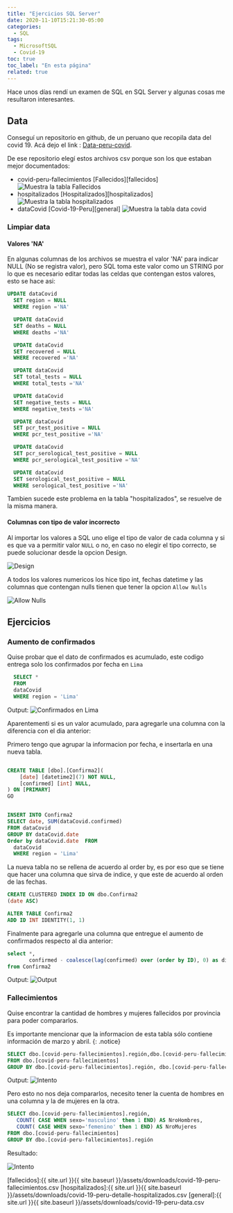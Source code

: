```yaml
---
title: "Ejercicios SQL Server"
date: 2020-11-10T15:21:30-05:00
categories:
  - SQL
tags:
  - MicrosoftSQL
  - Covid-19
toc: true
toc_label: "En esta página"
related: true
---
```


Hace unos días rendí un examen de SQL en SQL Server y algunas cosas me resultaron interesantes.
<!--more-->

## Data

Conseguí un repositorio en github, de un peruano que recopila data del covid 19.
Acá dejo el link : [Data-peru-covid][jmcastagnetto].

De ese repositorio elegí estos archivos csv porque son los que estaban mejor documentados:

- covid-peru-fallecimientos [Fallecidos][fallecidos]
![Muestra la tabla Fallecidos](/myweb/assets/images/SQLAWS/falle.png)
- hospitalizados [Hospitalizados][hospitalizados]
![Muestra la tabla hospitalizados](/myweb/assets/images/SQLAWS/hosp.png)
- dataCovid [Covid-19-Peru][general]
![Muestra la tabla data covid](/myweb/assets/images/SQLAWS/datacov.png)

### Limpiar data

#### Valores 'NA'
En algunas columnas de los archivos se muestra el valor 'NA' para indicar NULL (No se registra valor), pero SQL toma este valor como un STRING
por lo que es necesario editar todas las celdas que contengan estos valores, esto se hace asi:

```sql
UPDATE dataCovid
  SET region = NULL
  WHERE region ='NA'

  UPDATE dataCovid
  SET deaths = NULL
  WHERE deaths ='NA'

  UPDATE dataCovid
  SET recovered = NULL
  WHERE recovered ='NA'

  UPDATE dataCovid
  SET total_tests = NULL
  WHERE total_tests ='NA'

  UPDATE dataCovid
  SET negative_tests = NULL
  WHERE negative_tests ='NA'

  UPDATE dataCovid
  SET pcr_test_positive = NULL
  WHERE pcr_test_positive ='NA'

  UPDATE dataCovid
  SET pcr_serological_test_positive = NULL
  WHERE pcr_serological_test_positive ='NA'

  UPDATE dataCovid
  SET serological_test_positive = NULL
  WHERE serological_test_positive ='NA'
```

Tambien sucede este problema en la tabla "hospitalizados", se resuelve de la misma manera.

#### Columnas con tipo de valor incorrecto

Al importar los valores a SQL uno elige el tipo de valor de cada columna y si es que
va a permitir valor `NULL` o no, en caso no elegir el tipo correcto, se puede solucionar desde
la opcion Design.

 ![Design](/myweb/assets/images/SQLAWS/design.png)

A todos los valores numericos los hice tipo int, fechas datetime y las columnas que contengan nulls
tienen que tener la opcion `Allow Nulls`

![Allow Nulls](/myweb/assets/images/SQLAWS/tabla.png)

## Ejercicios

### Aumento de confirmados

Quise probar que el dato de confirmados es acumulado, este codigo entrega solo los confirmados por fecha en `Lima`

``` sql
  SELECT *
  FROM
  dataCovid
  WHERE region = 'Lima'
```
Output:
![Confirmados en Lima](/myweb/assets/images/SQLAWS/confir.png)

Aparentementi si es un valor acumulado, para agregarle una columna con la diferencia con el dia anterior:

Primero tengo que agrupar la informacion por fecha, e insertarla en una nueva tabla.

``` sql

CREATE TABLE [dbo].[Confirma2](
	[date] [datetime2](7) NOT NULL,
	[confirmed] [int] NULL,
) ON [PRIMARY]
GO


INSERT INTO Confirma2
SELECT date, SUM(dataCovid.confirmed)
FROM dataCovid
GROUP BY dataCovid.date
Order by dataCovid.date  FROM
  dataCovid
  WHERE region = 'Lima'

```
La nueva tabla no se rellena de acuerdo al order by, es por eso que se tiene que hacer una
columna que sirva de indice, y que este de acuerdo al orden de las fechas.

``` sql
CREATE CLUSTERED INDEX ID ON dbo.Confirma2
(date ASC)

ALTER TABLE Confirma2
ADD ID INT IDENTITY(1, 1)
```

Finalmente para agregarle una columna que entregue el aumento de confirmados respecto al
dia anterior:

``` sql
select *,
       confirmed - coalesce(lag(confirmed) over (order by ID), 0) as diff
from Confirma2
```
Output:
![Output](/myweb/assets/images/SQLAWS/aea.png)

### Fallecimientos

Quise encontrar la cantidad de hombres y mujeres fallecidos por provincia para poder compararlos.

Es importante mencionar que la informacion de esta tabla sólo contiene información de marzo y abril.
{: .notice}


``` sql
SELECT dbo.[covid-peru-fallecimientos].región,dbo.[covid-peru-fallecimientos].sexo, COUNT(*) AS Cantidad
FROM dbo.[covid-peru-fallecimientos]
GROUP BY dbo.[covid-peru-fallecimientos].región, dbo.[covid-peru-fallecimientos].sexo
```
Output:
![Intento](/myweb/assets/images/SQLAWS/pip.png)

Pero esto no nos deja compararlos, necesito tener la cuenta de hombres en una columna y la de mujeres en la otra.

``` sql
SELECT dbo.[covid-peru-fallecimientos].región,
   COUNT( CASE WHEN sexo='masculino' then 1 END) AS NroHombres,
   COUNT( CASE WHEN sexo='femenino' then 1 END) AS NroMujeres
FROM dbo.[covid-peru-fallecimientos]
GROUP BY dbo.[covid-peru-fallecimientos].región
```
Resultado:

![Intento](/myweb/assets/images/SQLAWS/uwu.png)



[jmcastagnetto]: https://github.com/jmcastagnetto/covid-19-peru-data
[fallecidos]:{{ site.url }}{{ site.baseurl }}/assets/downloads/covid-19-peru-fallecimientos.csv
[hospitalizados]:{{ site.url }}{{ site.baseurl }}/assets/downloads/covid-19-peru-detalle-hospitalizados.csv
[general]:{{ site.url }}{{ site.baseurl }}/assets/downloads/covid-19-peru-data.csv
